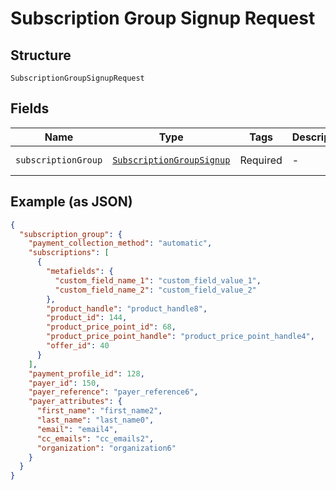 
# Subscription Group Signup Request

## Structure

`SubscriptionGroupSignupRequest`

## Fields

| Name | Type | Tags | Description | Getter | Setter |
|  --- | --- | --- | --- | --- | --- |
| `subscriptionGroup` | [`SubscriptionGroupSignup`](../../doc/models/subscription-group-signup.md) | Required | - | getSubscriptionGroup(): SubscriptionGroupSignup | setSubscriptionGroup(SubscriptionGroupSignup subscriptionGroup): void |

## Example (as JSON)

```json
{
  "subscription_group": {
    "payment_collection_method": "automatic",
    "subscriptions": [
      {
        "metafields": {
          "custom_field_name_1": "custom_field_value_1",
          "custom_field_name_2": "custom_field_value_2"
        },
        "product_handle": "product_handle8",
        "product_id": 144,
        "product_price_point_id": 68,
        "product_price_point_handle": "product_price_point_handle4",
        "offer_id": 40
      }
    ],
    "payment_profile_id": 128,
    "payer_id": 150,
    "payer_reference": "payer_reference6",
    "payer_attributes": {
      "first_name": "first_name2",
      "last_name": "last_name0",
      "email": "email4",
      "cc_emails": "cc_emails2",
      "organization": "organization6"
    }
  }
}
```

